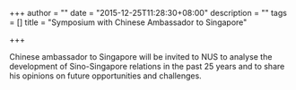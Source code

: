 +++
author = ""
date = "2015-12-25T11:28:30+08:00"
description = ""
tags = []
title = "Symposium with Chinese Ambassador to Singapore"

+++

Chinese ambassador to
Singapore will be invited to NUS
to analyse the development of
Sino-Singapore relations in the
past 25 years and to share his
opinions on future opportunities
and challenges.